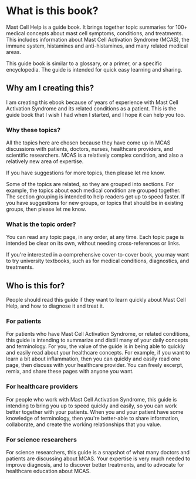 # What is this book?

Mast Cell Help is a guide book. It brings together topic summaries for 100+ medical concepts about mast cell symptoms, conditions, and treatments. This includes information about Mast Cell Activation Syndrome (MCAS), the immune system, histamines and anti-histamines, and many related medical areas.

This guide book is similar to a glossary, or a primer, or a specific encyclopedia. The guide is intended for quick easy learning and sharing.

## Why am I creating this?

I am creating this ebook because of years of experience with Mast Cell Activation Syndrome and its related conditions as a patient. This is the guide book that I wish I had when I started, and I hope it can help you too.

### Why these topics?

All the topics here are chosen because they have come up in MCAS discussions with patients, doctors, nurses, healthcare providers, and scientific researchers. MCAS is a relatively complex condition, and also a relatively new area of expertise.

If you have suggestions for more topics, then please let me know.

Some of the topics are related, so they are grouped into sections. For example, the topics about each medical condition are grouped together. The section grouping is intended to help readers get up to speed faster. If you have suggestions for new groups, or topics that should be in existing groups, then please let me know.

### What is the topic order?

You can read any topic page, in any order, at any time. Each topic page is intended be clear on its own, without needing cross-references or links.

If you're interested in a comprehensive cover-to-cover book, you may want to try university textbooks, such as for medical conditions, diagnostics, and treatments.

## Who is this for?

People should read this guide if they want to learn quickly about Mast Cell Help, and how to diagnose it and treat it.

### For patients

For patients who have Mast Cell Activation Syndrome, or related conditions, this guide is intending to summarize and distill many of your daily concepts and terminology. For you, the value of the guide is in being able to quickly and easily read about your healthcare concepts. For example, if you want to learn a bit about inflammation, then you can quickly and easily read one page, then discuss with your healthcare provider. You can freely excerpt, remix, and share these pages with anyone you want.

### For healthcare providers

For people who work with Mast Cell Activation Syndrome, this guide is intending to bring you up to speed quickly and easily, so you can work better together with your patients. When you and your patient have some knowledge of terminology, then you're better-able to share information, collaborate, and create the working relationships that you value.

### For science researchers

For science researchers, this guide is a snapshot of what many doctors and patients are discussing about MCAS. Your expertise is very much needed to improve diagnosis, and to discover better treatments, and to advocate for healthcare education about MCAS.
